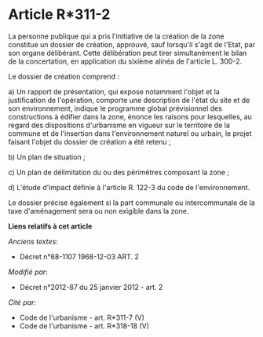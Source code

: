 # Article R*311-2

La personne publique qui a pris l'initiative de la création de  la zone constitue un dossier de création, approuvé, sauf
lorsqu'il  s'agit de l'Etat, par son organe délibérant. Cette délibération peut  tirer simultanément le bilan de la
concertation, en application du  sixième alinéa de l'article L. 300-2. 

Le dossier de création comprend : 

a)  Un rapport de présentation, qui expose notamment l'objet et la  justification de l'opération, comporte une description de
l'état du site  et de son environnement, indique le programme global prévisionnel des  constructions à édifier dans la zone,
énonce les raisons pour  lesquelles, au regard des dispositions d'urbanisme en vigueur sur le  territoire de la commune et de
l'insertion dans l'environnement naturel  ou urbain, le projet faisant l'objet du dossier de création a été retenu  ; 

b) Un plan de situation ; 

c) Un plan de délimitation du ou des périmètres composant la zone ; 

d) L'étude d'impact définie à l'article R. 122-3 du code de l'environnement. 

Le dossier précise également si la part communale ou intercommunale de la taxe d'aménagement sera ou non exigible dans la
zone.

**Liens relatifs à cet article**

_Anciens textes_:

  - Décret n°68-1107 1968-12-03 ART. 2

_Modifié par_:

  - Décret n°2012-87 du 25 janvier 2012 - art. 2

_Cité par_:

  - Code de l'urbanisme - art. R*311-7 (V)
  - Code de l'urbanisme - art. R*318-18 (V)
